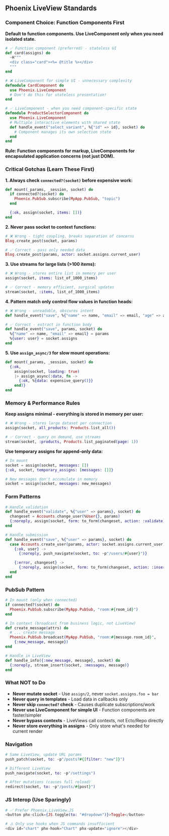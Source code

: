 ## Phoenix LiveView Standards

### Component Choice: Function Components First

**Default to function components. Use LiveComponent only when you need isolated state.**

```elixir
# ✅ Function component (preferred) - stateless UI
def card(assigns) do
  ~H"""
  <div class="card"><%= @title %></div>
  """
end

# ❌ LiveComponent for simple UI - unnecessary complexity
defmodule CardComponent do
  use Phoenix.LiveComponent
  # Don't do this for stateless presentation!
end

# ✅ LiveComponent - when you need component-specific state
defmodule ProductSelectorComponent do
  use Phoenix.LiveComponent
  # Multiple interactive elements with shared state
  def handle_event("select_variant", %{"id" => id}, socket) do
    # Component manages its own selection state
  end
end
```

**Rule: Function components for markup, LiveComponents for encapsulated application concerns (not just DOM).**

### Critical Gotchas (Learn These First)

**1. Always check `connected?(socket)` before expensive work:**
```elixir
def mount(_params, _session, socket) do
  if connected?(socket) do
    Phoenix.PubSub.subscribe(MyApp.PubSub, "topic")
  end

  {:ok, assign(socket, items: [])}
end
```

**2. Never pass socket to context functions:**
```elixir
# ❌ Wrong - tight coupling, breaks separation of concerns
Blog.create_post(socket, params)

# ✅ Correct - pass only needed data
Blog.create_post(params, actor: socket.assigns.current_user)
```

**3. Use streams for large lists (>100 items):**
```elixir
# ❌ Wrong - stores entire list in memory per user
assign(socket, items: list_of_1000_items)

# ✅ Correct - memory efficient, surgical updates
stream(socket, :items, list_of_1000_items)
```

**4. Pattern match only control flow values in function heads:**
```elixir
# ❌ Wrong - unreadable, obscures intent
def handle_event("save", %{"name" => name, "email" => email, "age" => age}, %{assigns: %{user: user, org: org}} = socket)

# ✅ Correct - extract in function body
def handle_event("save", params, socket) do
  %{"name" => name, "email" => email} = params
  %{user: user} = socket.assigns
end
```

**5. Use `assign_async/3` for slow mount operations:**
```elixir
def mount(_params, _session, socket) do
  {:ok,
    assign(socket, loading: true)
    |> assign_async(:data, fn ->
      {:ok, %{data: expensive_query()}}
    end)}
end
```

### Memory & Performance Rules

**Keep assigns minimal - everything is stored in memory per user:**
```elixir
# ❌ Wrong - stores large dataset per connection
assign(socket, all_products: Products.list_all())

# ✅ Correct - query on demand, use streams
stream(socket, :products, Products.list_paginated(page: 1))
```

**Use temporary assigns for append-only data:**
```elixir
# In mount
socket = assign(socket, messages: [])
{:ok, socket, temporary_assigns: [messages: []]}

# New messages don't accumulate in memory
socket = assign(socket, messages: new_messages)
```

### Form Patterns

```elixir
# Handle validation
def handle_event("validate", %{"user" => params}, socket) do
  changeset = Accounts.change_user(%User{}, params)
  {:noreply, assign(socket, form: to_form(changeset, action: :validate))}
end

# Handle submission
def handle_event("save", %{"user" => params}, socket) do
  case Accounts.create_user(params, actor: socket.assigns.current_user) do
    {:ok, user} ->
      {:noreply, push_navigate(socket, to: ~p"/users/#{user}")}

    {:error, changeset} ->
      {:noreply, assign(socket, form: to_form(changeset, action: :insert))}
  end
end
```

### PubSub Pattern

```elixir
# In mount (only when connected)
if connected?(socket) do
  Phoenix.PubSub.subscribe(MyApp.PubSub, "room:#{room_id}")
end

# In context (broadcast from business logic, not LiveView)
def create_message(attrs) do
  # ... create message
  Phoenix.PubSub.broadcast(MyApp.PubSub, "room:#{message.room_id}",
    {:new_message, message})
end

# Handle in LiveView
def handle_info({:new_message, message}, socket) do
  {:noreply, stream_insert(socket, :messages, message)}
end
```

### What NOT to Do

- **Never mutate socket** - Use `assign/2`, never `socket.assigns.foo = bar`
- **Never query in templates** - Load data in callbacks only
- **Never skip `connected?` check** - Causes duplicate subscriptions/work
- **Never use LiveComponent for simple UI** - Function components are faster/simpler
- **Never bypass contexts** - LiveViews call contexts, not Ecto/Repo directly
- **Never store everything in assigns** - Only store what's needed for current render

### Navigation

```elixir
# Same LiveView, update URL params
push_patch(socket, to: ~p"/posts?#{[filter: "new"]}")

# Different LiveView
push_navigate(socket, to: ~p"/settings")

# After mutations (causes full reload)
redirect(socket, to: ~p"/posts/#{post}")
```

### JS Interop (Use Sparingly)

```elixir
# ✅ Prefer Phoenix.LiveView.JS
<button phx-click={JS.toggle(to: "#dropdown")}>Toggle</button>

# ⚠️ Only use hooks when JS commands insufficient
<div id="chart" phx-hook="Chart" phx-update="ignore"></div>
```
